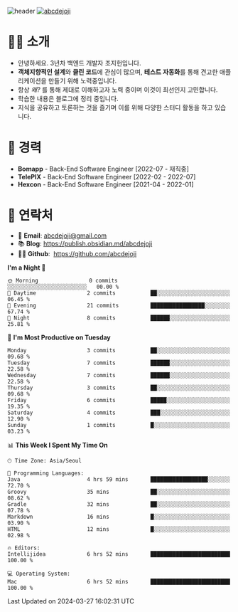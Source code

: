 ![header](https://capsule-render.vercel.app/api?type=transparent&fontColor=6b32af&height=200&text=Backend%20Developer&fontSize=60)
[![abcdejoji](https://github-readme-stats.vercel.app/api?username=abcdejoji&show_icons=true&theme=midnight-purple&locale=en)](https://github.com/abcdejoji)

# 🙇‍♂️ 소개

- 안녕하세요. 3년차 백엔드 개발자 조지헌입니다.
- **객체지향적인 설계**와 **클린 코드**에 관심이 많으며, **테스트 자동화**를 통해 견고한 애플리케이션을 만들기 위해 노력중입니다.
- 항상 _왜?_ 를 통해 제대로 이해하고자 노력 중이며 이것이 최선인지 고민합니다.
- 학습한 내용은 블로그에 정리 중입니다.
- 지식을 공유하고 토론하는 것을 즐기며 이를 위해 다양한 스터디 활동을 하고 있습니다.

# 💼 경력

- **Bomapp** - Back-End Software Engineer \[2022-07 - 재직중]
- **TelePIX** - Back-End Software Engineer \[2022-02 - 2022-07]
- **Hexcon** - Back-End Software Engineer \[2021-04 - 2022-01]

# 🤝 연락처

- 📧 **Email**: abcdejoji@gmail.com
- 📚 **Blog**: https://publish.obsidian.md/abcdejoji
- 👨‍💻 **Github**:  https://github.com/abcdejoji

<!--START_SECTION:waka-->
**I'm a Night 🦉** 

```text
🌞 Morning                0 commits           ░░░░░░░░░░░░░░░░░░░░░░░░░   00.00 % 
🌆 Daytime                2 commits           ██░░░░░░░░░░░░░░░░░░░░░░░   06.45 % 
🌃 Evening                21 commits          █████████████████░░░░░░░░   67.74 % 
🌙 Night                  8 commits           ██████░░░░░░░░░░░░░░░░░░░   25.81 % 
```
📅 **I'm Most Productive on Tuesday** 

```text
Monday                   3 commits           ██░░░░░░░░░░░░░░░░░░░░░░░   09.68 % 
Tuesday                  7 commits           ██████░░░░░░░░░░░░░░░░░░░   22.58 % 
Wednesday                7 commits           ██████░░░░░░░░░░░░░░░░░░░   22.58 % 
Thursday                 3 commits           ██░░░░░░░░░░░░░░░░░░░░░░░   09.68 % 
Friday                   6 commits           █████░░░░░░░░░░░░░░░░░░░░   19.35 % 
Saturday                 4 commits           ███░░░░░░░░░░░░░░░░░░░░░░   12.90 % 
Sunday                   1 commits           █░░░░░░░░░░░░░░░░░░░░░░░░   03.23 % 
```


📊 **This Week I Spent My Time On** 

```text
🕑︎ Time Zone: Asia/Seoul

💬 Programming Languages: 
Java                     4 hrs 59 mins       ██████████████████░░░░░░░   72.70 % 
Groovy                   35 mins             ██░░░░░░░░░░░░░░░░░░░░░░░   08.62 % 
Gradle                   32 mins             ██░░░░░░░░░░░░░░░░░░░░░░░   07.78 % 
Markdown                 16 mins             █░░░░░░░░░░░░░░░░░░░░░░░░   03.90 % 
HTML                     12 mins             █░░░░░░░░░░░░░░░░░░░░░░░░   02.98 % 

🔥 Editors: 
Intellijidea             6 hrs 52 mins       █████████████████████████   100.00 % 

💻 Operating System: 
Mac                      6 hrs 52 mins       █████████████████████████   100.00 % 
```


 Last Updated on 2024-03-27 16:02:31 UTC
<!--END_SECTION:waka-->
